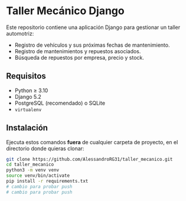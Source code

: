 # Taller Mecánico Django

Este repositorio contiene una aplicación Django para gestionar un taller automotriz:

- Registro de vehículos y sus próximas fechas de mantenimiento.  
- Registro de mantenimientos y repuestos asociados.  
- Búsqueda de repuestos por empresa, precio y stock.  

## Requisitos

- Python ≥ 3.10  
- Django 5.2  
- PostgreSQL (recomendado) o SQLite  
- `virtualenv`  

## Instalación

Ejecuta estos comandos **fuera** de cualquier carpeta de proyecto, en el directorio donde quieras clonar:

```bash
git clone https://github.com/AlessandroRG31/taller_mecanico.git
cd taller_mecanico
python3 -m venv venv
source venv/bin/activate
pip install -r requirements.txt
# cambio para probar push
# cambio para probar push
